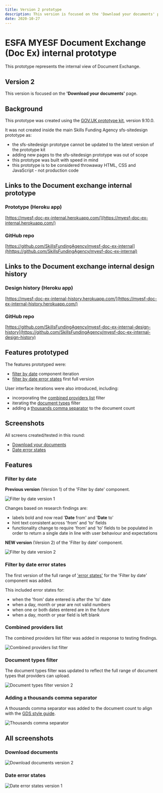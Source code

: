 ```yaml
---
title: Version 2 prototype
description: This version is focused on the 'Download your documents' page.
date: 2020-10-27
---
```


# ESFA MYESF Document Exchange (Doc Ex) internal prototype

This prototype represents the internal view of Document Exchange.

## Version 2

This version is focused on the **'Download your documents'** page.

## Background

This prototype was created using the [GOV.UK prototype kit](https://govuk-prototype-kit.herokuapp.com/docs), version 9.10.0.

It was not created inside the main Skills Funding Agency sfs-sitedesign prototype as:

* the sfs-sitedesign prototype cannot be updated to the latest version of the prototype kit
* adding new pages to the sfs-sitedesign prototype was out of scope
* this prototype was built with speed in mind
* this prototype is to be considered throwaway HTML, CSS and JavaScript - not production code

## Links to the Document exchange internal prototype

### Prototype (Heroku app) ###
[https://myesf-doc-ex-internal.herokuapp.com/](https://myesf-doc-ex-internal.herokuapp.com/)

### GitHub repo ###
[https://github.com/SkillsFundingAgency/myesf-doc-ex-internal](hhttps://github.com/SkillsFundingAgency/myesf-doc-ex-internal)

## Links to the Document exchange internal design history

### Design history (Heroku app) ###
[https://myesf-doc-ex-internal-history.herokuapp.com/](https://myesf-doc-ex-internal-history.herokuapp.com/)

### GitHub repo ###
[https://github.com/SkillsFundingAgency/myesf-doc-ex-internal-design-history](https://github.com/SkillsFundingAgency/myesf-doc-ex-internal-design-history)

## Features prototyped

The features prototyped were:

* [filter by date](#filter-by-date) component iteration
* [filter by date error states](#filter-by-date-error-states) first full version

User interface iterations were also introduced, including:

* incorporating the [combined providers list](#combined-providers-list) filter
* iterating the [document types](#documents-types-filter) filter
* adding a [thousands comma separator](#adding-a-thousands-comma-separator) to the document count

## Screenshots

All screens created/tested in this round:

* [Download your documents](#download-documents-v2)
* [Date error states](#date-error-states)

## Features

### Filter by date

**Previous version** (Version 1) of the 'Filter by date' component.

![Filter by date version 1](../../assets/images/v1/date-filter-v1.png)

Changes based on research findings are:

* labels bold and now read '**Date** from' and '**Date** to'
* hint text consistent across 'from' and 'to' fields
* functionality change to require 'from' and 'to' fields to be populated in order to return a single date in line with user behaviour and expectations

**NEW version** (Version 2) of the 'Filter by date' component.

![Filter by date version 2](../../assets/images/v2/date-filter-v2.png)

### Filter by date error states

The first version of the full range of ['error states'](#date-error-states) for the 'Filter by date' component was added.

This included error states for:

* when the 'from' date entered is after the 'to' date
* when a day, month or year are not valid numbers
* when one or both dates entered are in the future
* when a day, month or year field is left blank

### Combined providers list

The combined providers list filter was added in response to testing findings.

![Combined providers list filter](../../assets/images/v2/combined-providers-list.png)

### Document types filter

The document types filter was updated to reflect the full range of document types that providers can upload.

![Document types filter version 2](../../assets/images/v2/document-types-v2.png)

### Adding a thousands comma separator

A thousands comma separator was added to the document count to align with the [GDS style guide](https://www.gov.uk/guidance/style-guide).

![Thousands comma separator](../../assets/images/v2/comma-separator.png)

## All screenshots

### Download documents
![Download documents version 2](../../assets/images/v2/download-documents-v2.png)

### Date error states
![Date error states version 1](../../assets/images/v2/date-error-states.png)